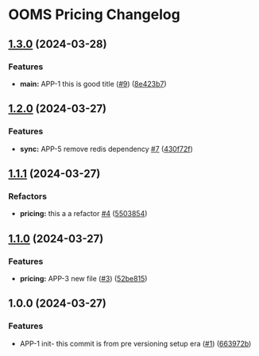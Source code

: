 # OOMS Pricing Changelog

## [1.3.0](https://github.com/tanayagarflyr/toy-pricing/compare/pricing-v1.2.0...pricing-v1.3.0) (2024-03-28)


### Features

* **main:** APP-1 this is good title ([#9](https://github.com/tanayagarflyr/toy-pricing/issues/9)) ([8e423b7](https://github.com/tanayagarflyr/toy-pricing/commit/8e423b737d98c4fede70fc9ba45d39e57d7225a0))

## [1.2.0](https://github.com/tanayagarflyr/toy-pricing/compare/pricing-v1.1.1...pricing-v1.2.0) (2024-03-27)


### Features

* **sync:** APP-5 remove redis dependency [#7](https://github.com/tanayagarflyr/toy-pricing/issues/7) ([430f72f](https://github.com/tanayagarflyr/toy-pricing/commit/430f72f2d7d7c3d6b867565c19a175956cdfcdca))

## [1.1.1](https://github.com/tanayagarflyr/toy-pricing/compare/pricing-v1.1.0...pricing-v1.1.1) (2024-03-27)


### Refactors

* **pricing:** this a a refactor [#4](https://github.com/tanayagarflyr/toy-pricing/issues/4) ([5503854](https://github.com/tanayagarflyr/toy-pricing/commit/550385458f715b0efffb11cc403101583b6930ab))

## [1.1.0](https://github.com/tanayagarflyr/toy-pricing/compare/pricing-v1.0.0...pricing-v1.1.0) (2024-03-27)


### Features

* **pricing:** APP-3 new file ([#3](https://github.com/tanayagarflyr/toy-pricing/issues/3)) ([52be815](https://github.com/tanayagarflyr/toy-pricing/commit/52be815275559d9aec8a96a592dd6d888ce43f71))

## 1.0.0 (2024-03-27)


### Features

* APP-1 init- this commit is from pre versioning setup era ([#1](https://github.com/tanayagarflyr/toy-pricing/issues/1)) ([663972b](https://github.com/tanayagarflyr/toy-pricing/commit/663972b0289dd024582249a0bd184a89590ccd17))
